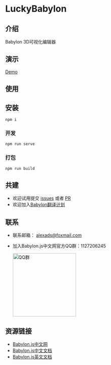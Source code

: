 # LuckyBabylon

## 介绍
Babylon 3D可视化编辑器

## 演示

[Demo](https://mengshukeji.github.io/LuckyBabylonDemo/)

## 使用

## 安装
```
npm i
```

### 开发
```
npm run serve
```

### 打包
```
npm run build
```

## 共建

- 欢迎试用提交 [issues](https://github.com/mengshukeji/LuckyBabylon/issues) 或者 [PR](https://github.com/mengshukeji/LuckyBabylon/pulls)
- 欢迎加入[Babylon翻译计划](https://github.com/mengshukeji/babylon_doc)


## 联系

- 联系邮箱： alexads@foxmail.com
- 加入Babylon.js中文网官方QQ群：1127206245

    <img src="./assets/qq.jpeg" width = "200" alt="QQ群" align="center" />

## 资源链接

- [Babylon.js中文网](https://www.cnbabylon.com/)
- [Babylon.js中文文档](https://doc.cnbabylon.com)
- [Babylon.js英文文档](https://endoc.cnbabylon.com)


